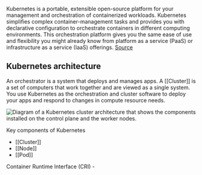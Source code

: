 Kubernetes is a portable, extensible open-source platform for your management and orchestration of containerized workloads. Kubernetes simplifies complex container-management tasks and provides you with declarative configuration to orchestrate containers in different computing environments. This orchestration platform gives you the same ease of use and flexibility you might already know from platform as a service (PaaS) or infrastructure as a service (IaaS) offerings.
[Source](https://learn.microsoft.com/en-us/training/modules/intro-to-kubernetes/2-what-is-kubernetes)
## Kubernetes architecture

An orchestrator is a system that deploys and manages apps.  A [[Cluster]] is a set of computers that work together and are viewed as a single system. You use Kubernetes as the orchestration and cluster software to deploy your apps and respond to changes in compute resource needs.

![Diagram of a Kubernetes cluster architecture that shows the components installed on the control plane and the worker nodes.](https://learn.microsoft.com/en-us/training/modules/intro-to-kubernetes/media/3-cluster-architecture-components.svg)

Key components of Kubernetes
- [[Cluster]]
- [[Node]]
- [[Pod]]

Container Runtime Interface (CRI) -